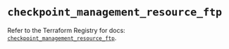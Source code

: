 # `checkpoint_management_resource_ftp`

Refer to the Terraform Registry for docs: [`checkpoint_management_resource_ftp`](https://registry.terraform.io/providers/checkpointsw/checkpoint/2.11.0/docs/resources/management_resource_ftp).
